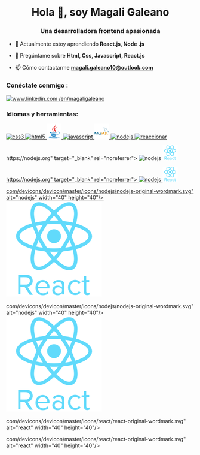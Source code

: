 <h1 align="center">Hola 👋, soy Magali Galeano</h1>
<h3 align="center">Una desarrolladora frontend apasionada</h3>

- 🌱 Actualmente estoy aprendiendo **React.js, Node .js**

- 💬 Pregúntame sobre **Html, Css, Javascript, React.js**

- 📫 Cómo contactarme **magali.galeano10@outlook.com**

<h3 align="left">Conéctate conmigo :</h3>
<p align="left">
<a href="https://linkedin.com/in/www.linkedin.com/in/magaligaleano" target="blank"><img align="center " src="https://raw.githubusercontent.com/rahuldkjain/github-profile-readme-generator/master/src/images/icons/Social/linked-in-alt.svg" alt="www.linkedin.com /en/magaligaleano" altura="30" ancho="40"/></a>
</p>

<h3 align="left">Idiomas y herramientas:</h3>
<p align="left"> <a href="https://www.w3schools.com/css/" target="_blank" rel="noreferrer"> <img src="https://raw.githubusercontent. com/devicons/devicon/master/icons/css3/css3-original-wordmark.svg" alt="css3" width="40" height="40"/> </a> <a href="https:// www.w3.org/html/" target="_blank" rel="noreferrer"> <img src="https://raw.githubusercontent.com/devicons/devicon/master/icons/html5/html5-original-wordmark .svg" alt="html5" ancho="40" altura="40"/> </a> <a href="https://www.java.com" target="_blank" rel="noreferrer"> <img src="https://raw.githubusercontent.com/devicons/devicon/master/icons/java/java-original.svg" alt="java" width="40" height="40"/> </a > <a href="https://developer.mozilla.org/en-US/docs/Web/JavaScript" target="_blank" rel="noreferrer"> <img src="https://raw.githubusercontent. com/devicons/devicon/master/icons/javascript/javascript-original.svg" alt="javascript" width="40" height="40"/> </a> <a href="https://www. mysql.com/" target="_blank" rel="noreferrer"> <img src="https://raw.githubusercontent.com/devicons/devicon/master/icons/mysql/mysql-original-wordmark.svg" alt ="mysql"width="40" height="40"/> </a> <a href="https://nodejs.org" target="_blank" rel="noreferrer"> <img src="https://raw .githubusercontent.com/devicons/devicon/master/icons/nodejs/nodejs-original-wordmark.svg" alt="nodejs" width="40" height="40"/> </a> <a href="https ://reactjs.org/" target="_blank" rel="noreferrer"> <img src="https://raw.githubusercontent.com/devicons/devicon/master/icons/react/react-original-wordmark. svg" alt="reaccionar" ancho="40" altura="40"/> </a> </p>https://nodejs.org" target="_blank" rel="noreferrer"> <img src="https://raw.githubusercontent.com/devicons/devicon/master/icons/nodejs/nodejs-original-wordmark. svg" alt="nodejs" width="40" height="40"/> </a> <a href="https://reactjs.org/" target="_blank" rel="noreferrer"> <img src="https://raw.githubusercontent.com/devicons/devicon/master/icons/react/react-original-wordmark.svg" alt="react" width="40" height="40"/> </ a> </p>https://nodejs.org" target="_blank" rel="noreferrer"> <img src="https://raw.githubusercontent.com/devicons/devicon/master/icons/nodejs/nodejs-original-wordmark. svg" alt="nodejs" width="40" height="40"/> </a> <a href="https://reactjs.org/" target="_blank" rel="noreferrer"> <img src="https://raw.githubusercontent.com/devicons/devicon/master/icons/react/react-original-wordmark.svg" alt="react" width="40" height="40"/> </ a> </p>com/devicons/devicon/master/icons/nodejs/nodejs-original-wordmark.svg" alt="nodejs" width="40" height="40"/> </a> <a href="https:// reactjs.org/" target="_blank" rel="noreferrer"> <img src="https://raw.githubusercontent.com/devicons/devicon/master/icons/react/react-original-wordmark.svg" alt ="reaccionar" ancho="40" alto="40"/> </a> </p>com/devicons/devicon/master/icons/nodejs/nodejs-original-wordmark.svg" alt="nodejs" width="40" height="40"/> </a> <a href="https:// reactjs.org/" target="_blank" rel="noreferrer"> <img src="https://raw.githubusercontent.com/devicons/devicon/master/icons/react/react-original-wordmark.svg" alt ="reaccionar" ancho="40" alto="40"/> </a> </p>com/devicons/devicon/master/icons/react/react-original-wordmark.svg" alt="react" width="40" height="40"/> </a> </p>com/devicons/devicon/master/icons/react/react-original-wordmark.svg" alt="react" width="40" height="40"/> </a> </p>
